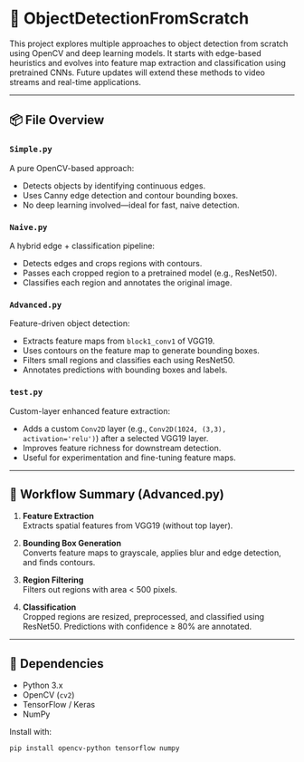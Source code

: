 # 🧠 ObjectDetectionFromScratch

This project explores multiple approaches to object detection from scratch using OpenCV and deep learning models. It starts with edge-based heuristics and evolves into feature map extraction and classification using pretrained CNNs. Future updates will extend these methods to video streams and real-time applications.

---

## 📦 File Overview

### `Simple.py`
A pure OpenCV-based approach:
- Detects objects by identifying continuous edges.
- Uses Canny edge detection and contour bounding boxes.
- No deep learning involved—ideal for fast, naive detection.

### `Naive.py`
A hybrid edge + classification pipeline:
- Detects edges and crops regions with contours.
- Passes each cropped region to a pretrained model (e.g., ResNet50).
- Classifies each region and annotates the original image.

### `Advanced.py`
Feature-driven object detection:
- Extracts feature maps from `block1_conv1` of VGG19.
- Uses contours on the feature map to generate bounding boxes.
- Filters small regions and classifies each using ResNet50.
- Annotates predictions with bounding boxes and labels.

### `test.py`
Custom-layer enhanced feature extraction:
- Adds a custom `Conv2D` layer (e.g., `Conv2D(1024, (3,3), activation='relu')`) after a selected VGG19 layer.
- Improves feature richness for downstream detection.
- Useful for experimentation and fine-tuning feature maps.

---

## 🧠 Workflow Summary (Advanced.py)

1. **Feature Extraction**  
   Extracts spatial features from VGG19 (without top layer).

2. **Bounding Box Generation**  
   Converts feature maps to grayscale, applies blur and edge detection, and finds contours.

3. **Region Filtering**  
   Filters out regions with area < 500 pixels.

4. **Classification**  
   Cropped regions are resized, preprocessed, and classified using ResNet50. Predictions with confidence ≥ 80% are annotated.

---

## 🧪 Dependencies

- Python 3.x  
- OpenCV (`cv2`)  
- TensorFlow / Keras  
- NumPy  

Install with:
```bash
pip install opencv-python tensorflow numpy
